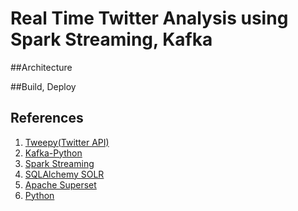# Real Time Twitter Analysis using Spark Streaming, Kafka


##Architecture

##Build, Deploy



## References
1. [Tweepy(Twitter API)](http://docs.tweepy.org/en/latest/index.html)
2. [Kafka-Python](https://kafka-python.readthedocs.io/en/master/index.html)
3. [Spark Streaming](https://spark.apache.org/docs/latest/streaming-programming-guide.html)
3. [SQLAlchemy SOLR](https://github.com/aadel/sqlalchemy-solr)
4. [Apache Superset](https://superset.incubator.apache.org/index.html)
5. [Python](https://docs.python.org/3/library/index.html)
